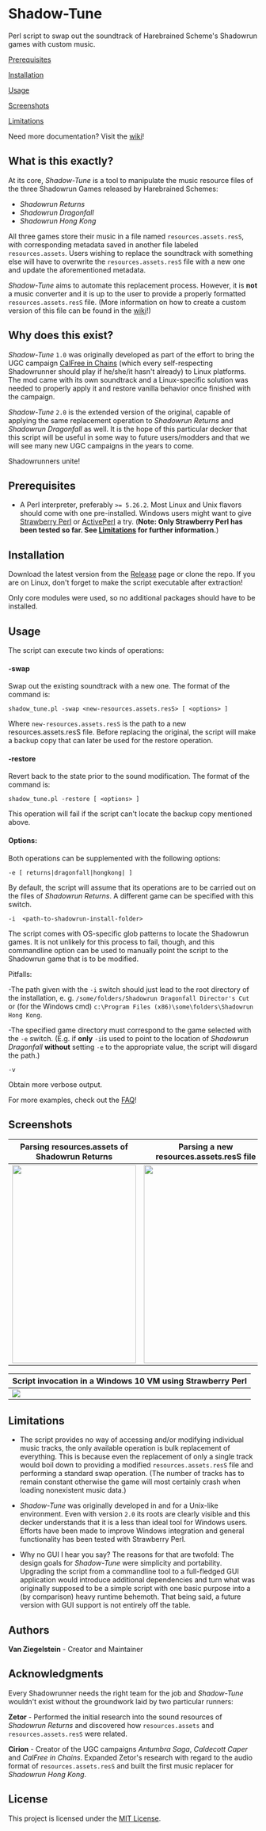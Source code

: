 # Shadow-Tune
Perl script to swap out the soundtrack of Harebrained Scheme's Shadowrun games with custom music. 

[Prerequisites](#prerequisites)

[Installation](#installation)

[Usage](#usage)

[Screenshots](#screenshots)

[Limitations](#limitations)

Need more documentation? Visit the [wiki](https://github.com/Van-Ziegelstein/Shadow-Tune/wiki)!

## What is this exactly?
At its core, *Shadow-Tune* is a tool to manipulate the music resource files of the three
Shadowrun Games released by Harebrained Schemes:

- *Shadowrun Returns*
- *Shadowrun Dragonfall*
- *Shadowrun Hong Kong*

All three games store their music in a file named `resources.assets.resS`, with corresponding
metadata saved in another file labeled `resources.assets`. Users wishing to replace the soundtrack
with something else will have to overwrite the `resources.assets.resS` file with a new one and 
update the aforementioned metadata.

*Shadow-Tune* aims to automate this replacement process. However, it is **not** a music converter and it is
up to the user to provide a properly formatted `resources.assets.resS` file. (More information on how to create
a custom version of this file can be found in the [wiki](https://github.com/Van-Ziegelstein/Shadow-Tune/wiki/resources.assets.resS)!)

## Why does this exist?
*Shadow-Tune* `1.0` was originally developed as part of the effort to bring the UGC campaign [CalFree in Chains](https://steamcommunity.com/sharedfiles/filedetails/?id=1239356669)
(which every self-respecting Shadowrunner should play if he/she/it hasn't already) to Linux platforms. The mod came with its
own soundtrack and a Linux-specific solution was needed to properly apply it and restore vanilla behavior once finished with the campaign.

*Shadow-Tune* `2.0` is the extended version of the original, capable of applying the same replacement operation to *Shadowrun Returns* and *Shadowrun Dragonfall* as well. It is the hope of this particular decker that this script will be useful in some way to future users/modders and that we will see many new UGC campaigns in the years to come. 

Shadowrunners unite!

## Prerequisites
- A Perl interpreter, preferably `>= 5.26.2`.
Most Linux and Unix flavors should come with one pre-installed. Windows users might want to give [Strawberry Perl](http://strawberryperl.com/) or [ActivePerl](https://www.activestate.com/activeperl) a try. (**Note: Only Strawberry Perl has been tested so far. See [Limitations](#limitations) for further information.**)

## Installation
Download the latest version from the [Release](https://github.com/Van-Ziegelstein/Shadow-Tune/releases) page or clone the repo. 
If you are on Linux, don't forget to make the script executable after extraction! 

Only core modules were used, so no additional packages should have to be installed.

## Usage
The script can execute two kinds of operations:

#### -swap
Swap out the existing soundtrack with a new one. The format of the command is:

`shadow_tune.pl -swap <new-resources.assets.resS> [ <options> ]` 

Where `new-resources.assets.resS` is the path to a new resources.assets.resS file.
Before replacing the original, the script will make a backup copy that can later be used for the restore operation.

#### -restore
Revert back to the state prior to the sound modification. The format of the command is:

`shadow_tune.pl -restore [ <options> ]`

This operation will fail if the script can't locate the backup copy mentioned above.

#### Options:
Both operations can be supplemented with the following options:

`-e [ returns|dragonfall|hongkong| ]`

By default, the script will assume that its operations are to be carried out on the files of *Shadowrun Returns*. A different
game can be specified with this switch.

`-i  <path-to-shadowrun-install-folder>`

The script comes with OS-specific glob patterns to locate the Shadowrun games. It is not unlikely for this 
process to fail, though, and this commandline option can be used to manually point the script to the Shadowrun game that is to be modified. 

Pitfalls: 

-The path given with the `-i` switch should just lead to the root directory of the installation, e. g. 
`/some/folders/Shadowrun Dragonfall Director's Cut` or (for the Windows cmd) `c:\Program Files (x86)\some\folders\Shadowrun Hong Kong`.

-The specified game directory must correspond to the game selected with the `-e` switch. (E.g. if **only** `-i`is used 
to point to the location of *Shadowrun Dragonfall* **without** setting `-e` to the appropriate value, the script will disgard
the path.)

`-v`

Obtain more verbose output.

For more examples, check out the [FAQ](https://github.com/Van-Ziegelstein/Shadow-Tune/wiki/FAQ)!

## Screenshots

| Parsing resources.assets of Shadowrun Returns | Parsing a new resources.assets.resS file | Updating resources.assets of Shadowrun Hong Kong | 
| --- | --- | --- |
| <img src="screenshots/shadow_tune1.png" width="250" height="400"> | <img src="screenshots/shadow_tune2.png" width="250" height="400"> | <img src="screenshots/shadow_tune3.png" width="250" height="400"> 

| Script invocation in a Windows 10 VM using Strawberry Perl |
| --- |
| <img src="screenshots/shadowtune4.png"> 

## Limitations
- The script provides no way of accessing and/or modifying individual music tracks, the only available operation
is bulk replacement of everything. This is because even the replacement of only a single track would boil down to
providing a modified `resources.assets.resS` file and performing a standard swap operation. (The number of tracks has to remain
constant otherwise the game will most certainly crash when loading nonexistent music data.)

- *Shadow-Tune* was originally developed in and for a Unix-like environment. Even with version `2.0` its roots are clearly visible and this decker understands that it is a less than ideal tool for Windows users. Efforts have been made to improve Windows integration and general functionality has been tested with Strawberry Perl. 

- Why no GUI I hear you say? The reasons for that are twofold: The design goals for *Shadow-Tune* were simplicity and portability. Upgrading the script from a commandline tool to a full-fledged GUI application would introduce additional dependencies and turn what was originally supposed to be a simple script with one basic purpose into a (by comparison)
heavy runtime behemoth. That being said, a future version with GUI support is not entirely off the table.

## Authors
**Van Ziegelstein** - Creator and Maintainer 

## Acknowledgments
Every Shadowrunner needs the right team for the job and *Shadow-Tune* wouldn't exist without the groundwork laid by two
particular runners:

**Zetor** - Performed the initial research into the sound resources of *Shadowrun Returns* and discovered how `resources.assets`
and `resources.assets.resS` were related.

**Cirion** - Creator of the UGC campaigns *Antumbra Saga*, *Caldecott Caper* and *CalFree in Chains*. Expanded Zetor's research
with regard to the audio format of `resources.assets.resS` and built the first music replacer for *Shadowrun Hong Kong*.

## License
This project is licensed under the [MIT License](LICENSE).
